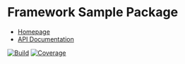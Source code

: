 # Framework Sample Package

- [Homepage](https://the-framework.gitlab.io/sample-package.html)
- [API Documentation](https://the-framework.gitlab.io/sample-package/docs/)

[![Build](https://gitlab.com/the-framework/sample-package/badges/master/pipeline.svg)](https://gitlab.com/the-framework/sample-package/-/jobs)
[![Coverage](https://gitlab.com/the-framework/sample-package/badges/master/coverage.svg?job=test:php)](https://the-framework.gitlab.io/sample-package/coverage/)
